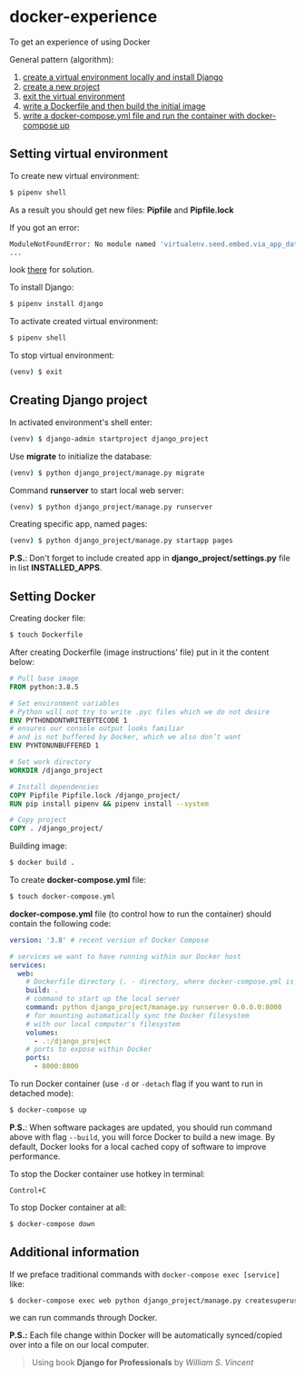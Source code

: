 # docker-experience
To get an experience of using Docker

General pattern (algorithm):
1. [create a virtual environment locally and install Django](#setting-virtual-environment)
2. [create a new project](#creating-django-project)
3. [exit the virtual environment](#setting-virtual-environment)
4. [write a Dockerfile and then build the initial image](#setting-docker)
5. [write a docker-compose.yml file and run the container with docker-compose up](#setting-docker)

## Setting virtual environment
To create new virtual environment:

```bash
$ pipenv shell
```

As a result you should get new files: **Pipfile** and **Pipfile.lock**

If you got an error:

```bash
ModuleNotFoundError: No module named 'virtualenv.seed.embed.via_app_data'
...
```

look [there](https://stackoverflow.com/a/65845074/15165438) for solution.

To install Django:

```bash
$ pipenv install django
```

To activate created virtual environment:

```bash
$ pipenv shell
```

To stop virtual environment:

```bash
(venv) $ exit
```

## Creating Django project
In activated environment's shell enter:

```bash
(venv) $ django-admin startproject django_project
```

Use **migrate** to initialize the database:

```bash
(venv) $ python django_project/manage.py migrate
```

Command **runserver** to start local web server:

```bash
(venv) $ python django_project/manage.py runserver
```

Creating specific app, named pages:

```bash
(venv) $ python django_project/manage.py startapp pages
```

**P.S.**: Don't forget to include created app in **django_project/settings.py** file in list **INSTALLED_APPS**.

## Setting Docker
Creating docker file:

```bash
$ touch Dockerfile
```

After creating Dockerfile (image instructions' file) put in it the content below:

```dockerfile
# Pull base image
FROM python:3.8.5

# Set environment variables
# Python will not try to write .pyc files which we do not desire
ENV PYTHONDONTWRITEBYTECODE 1
# ensures our console output looks familiar 
# and is not buffered by Docker, which we also don’t want
ENV PYHTONUNBUFFERED 1

# Set work directory
WORKDIR /django_project

# Install dependencies
COPY Pipfile Pipfile.lock /django_project/
RUN pip install pipenv && pipenv install --system

# Copy project
COPY . /django_project/
```

Building image:

```bash
$ docker build .
```

To create **docker-compose.yml** file:

```bash
$ touch docker-compose.yml
```

**docker-compose.yml** file (to control how to run the container) should contain the following code:

```yaml
version: '3.8' # recent version of Docker Compose

# services we want to have running within our Docker host
services:
  web:
    # Dockerfile directory (. - directory, where docker-compose.yml is located)
    build: .
    # command to start up the local server
    command: python django_project/manage.py runserver 0.0.0.0:8000
    # for mounting automatically sync the Docker filesystem
    # with our local computer's filesystem
    volumes:
      - .:/django_project
    # ports to expose within Docker
    ports:
      - 8000:8000
```

To run Docker container (use `-d` or `-detach` flag if you want to run in detached mode):

```bash
$ docker-compose up
```

**P.S.**: When software packages are updated, you should run command above with flag `--build`, you will force Docker to build a new image. By default, Docker looks for a local cached copy of software to improve performance.

To stop the Docker container use hotkey in terminal:

`Control+C`

To stop Docker container at all:

```bash
$ docker-compose down
```

## Additional information
If we preface traditional commands with `docker-compose exec [service]` like:

```bash
$ docker-compose exec web python django_project/manage.py createsuperuser
```

we can run commands through Docker.

**P.S.:** Each file change within Docker will be automatically synced/copied over into a file on our local computer. 

> Using book **Django for Professionals** by _William S. Vincent_
